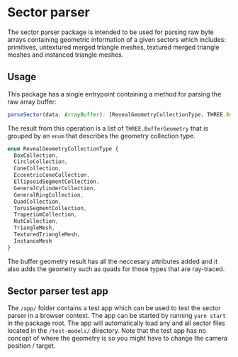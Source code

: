 # Sector parser
The sector parser package is intended to be used for parsing raw byte arrays containing geometric information of a given sectors which includes: primitives, untextured merged triangle meshes, textured merged triangle meshes and instanced triangle meshes.

## Usage
This package has a single entrypoint containing a method for parsing the raw array buffer:

```ts
parseSector(data: ArrayBuffer): [RevealGeometryCollectionType, THREE.BufferGeometry][];
```

The result from this operation is a list of `THREE.BufferGeometry` that is grouped by an `enum` that describes the geometry collection type.

```ts
enum RevealGeometryCollectionType {
  BoxCollection,
  CircleCollection,
  ConeCollection,
  EccentricConeCollection,
  EllipsoidSegmentCollection,
  GeneralCylinderCollection,
  GeneralRingCollection,
  QuadCollection,
  TorusSegmentCollection,
  TrapeziumCollection,
  NutCollection,
  TriangleMesh,
  TexturedTriangleMesh,
  InstanceMesh
}
```
The buffer geometry result has all the neccesary attributes added and it also adds the geometry such as quads for those types that are ray-traced.

## Sector parser test app
The `/app/` folder contains a test app which can be used to test the sector parser in a browser context. The app can be started by running `yarn start` in the package root.
The app will automatically load any and all sector files located in the `/test-models/` directory. Note that the test app has no concept of where the geometry is so you might have to change the camera position / target.
